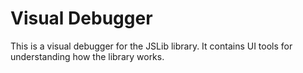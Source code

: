 # Visual Debugger
This is a visual debugger for the JSLib library. It contains UI tools for understanding how the library works. 